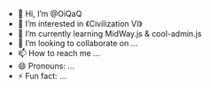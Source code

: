- 👋 Hi, I’m @OiQaQ
- 👀 I’m interested in 《Civilization VI》
- 🌱 I’m currently learning MidWay.js & cool-admin.js
- 💞️ I’m looking to collaborate on ...
- 📫 How to reach me ...
- 😄 Pronouns: ...
- ⚡ Fun fact: ...

<!---
OiQaQ/OiQaQ is a ✨ special ✨ repository because its `README.md` (this file) appears on your GitHub profile.
You can click the Preview link to take a look at your changes.
--->
